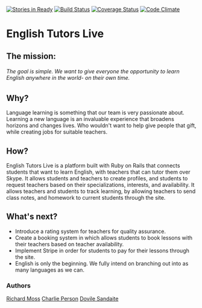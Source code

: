 [![Stories in Ready](https://badge.waffle.io/ric9176/etl.png?label=ready&title=Ready)](https://waffle.io/ric9176/etl)
[![Build Status](https://travis-ci.org/ric9176/etl.svg?branch=master)](https://travis-ci.org/ric9176/etl)
[![Coverage Status](https://coveralls.io/repos/github/ric9176/etl/badge.svg?branch=master)](https://coveralls.io/github/ric9176/etl?branch=master)
[![Code Climate](https://codeclimate.com/github/ric9176/etl/badges/gpa.svg)](https://codeclimate.com/github/ric9176/etl)
# English Tutors Live
## The mission:
###### The goal is simple. We want to give everyone the opportunity to learn English anywhere in the world- on their own time.

## Why?
Language learning is something that our team is very passionate about. Learning a new language is an invaluable experience that broadens horizons and changes lives. Who wouldn't want to help give people that gift, while creating jobs for suitable teachers.

## How?
 English Tutors Live is a platform built with Ruby on Rails that connects students that want to learn English, with teachers that can tutor them over Skype. It allows students and teachers to create profiles, and students to request teachers based on their specializations, interests, and availability. It allows teachers and students to track learning, by allowing teachers to send class notes, and homework to current students through the site.

## What's next?
- Introduce a rating system for teachers for quality assurance.
- Create a booking system in which allows students to book lessons with their teachers based on teacher availability.
- Implement Stripe in order for students to pay for their lessons through the site.
- English is only the beginning. We fully intend on branching out into as many languages as we can.

### Authors
[Richard Moss](https://github.com/ric9176)
[Charlie Person](https://github.com/charlieperson)
[Dovile Sandaite](https://github.com/DovileSand)
